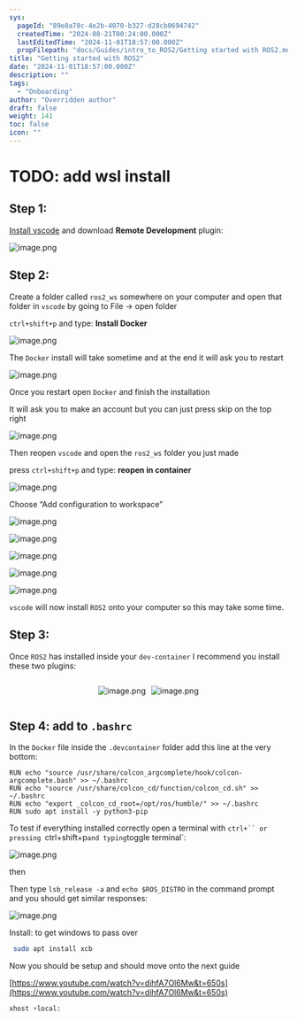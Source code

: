 ```yaml
---
sys:
  pageId: "89e0a78c-4e2b-4070-b327-d28cb0694742"
  createdTime: "2024-08-21T00:24:00.000Z"
  lastEditedTime: "2024-11-01T18:57:00.000Z"
  propFilepath: "docs/Guides/intro_to_ROS2/Getting started with ROS2.md"
title: "Getting started with ROS2"
date: "2024-11-01T18:57:00.000Z"
description: ""
tags:
  - "Onboarding"
author: "Overridden author"
draft: false
weight: 141
toc: false
icon: ""
---
```


# TODO: add wsl install

## Step 1:

[Install vscode](https://code.visualstudio.com/download) and download **Remote Development** plugin:

![image.png](https://prod-files-secure.s3.us-west-2.amazonaws.com/d518164a-d88e-44d1-a4ee-3adb3bd8bce0/efb52993-1881-4a40-b95e-6f020334f022/image.png?X-Amz-Algorithm=AWS4-HMAC-SHA256&X-Amz-Content-Sha256=UNSIGNED-PAYLOAD&X-Amz-Credential=ASIAZI2LB466UP2UMDOJ%2F20250320%2Fus-west-2%2Fs3%2Faws4_request&X-Amz-Date=20250320T190348Z&X-Amz-Expires=3600&X-Amz-Security-Token=IQoJb3JpZ2luX2VjEDsaCXVzLXdlc3QtMiJHMEUCIGXQA753rTtoEEayQ0nM7QlzJsUGoNHPrRldTncKaJcxAiEAx3zybDUj8fgV1xBJ3fccFjVWa%2B8y9kOka6ETjBVdEH0qiAQIlP%2F%2F%2F%2F%2F%2F%2F%2F%2F%2FARAAGgw2Mzc0MjMxODM4MDUiDI9bUYzVTYPlUmxDKCrcA5EOjlA4%2BaPc6W9BGdiiBSDhx8WYus04goThn6n4gM8WQKdZjLhZoXChyeR8ToMZEFD12bWj39DYBJtWGIE%2FNDPwzQWv%2BssI%2BkNFuyFENmNmBD%2BrKMut5aH3ZLZn4feAWg644rM9ytNMhyh77ecfUVIJV4WIdCHZK9LmarOIFS2Sa7l%2FxEGOSSgQV3jyyfTIGGFklYg2ro%2BQJusLWBOH%2F7weQAHkz%2BPDGSvtEy5DpHn%2FGawQjV876yRc9JtmYhTjJBsEsfc5MIre%2BYXJztT006MHtQqY5fJYa5yKe2hzjwJcmxKWe5HwXJCVa9pET2farGs9pTvAUXhbSsmfLhevIYFYdnGXkUzR5vbvn%2Fmh5TdyTUq7CiEChMNPWPbDrLD3kFWXwJcCw1Jxq%2BWOOeFKDOWba40mV8TfEdvY0t3yPa7wG8yw8WVxswzzsj1h%2Bcu5qeVQUcQiHfKjIhtdSreRp6Rydu2autXSdUV1U4Tgey30S10%2BBfx9KIOlfD3YOfG3qE5BrDgtS0y4QBSAUasx7Wu1ibLMnpozMPP8ifz%2FZBtxfNIxNR0cMP1anERm8hu77mT%2F0TvoHZsjibCev%2BTD7bRBfTUy8%2F5RRm1jiv%2BHWJ8yfMCPxTqvqMM0raAKMP%2FE8b4GOqUBWdRzSBpeL%2BNgBLdQAS5UlIIml%2FFA1Pu7b2XDirwdgtEq26c7gubgYL8qD2xgovfbxSgepcOEaSc6NP9YOBhLCYsdHg8zxsUjCZ9BJM%2Fto3R3kemJbORx4dd%2FuDiwkg0fL9%2F3MGHUB03Pq8BUTBXYxBsTZk4moXQDsO5SNX5JEWZJ5S5Jb4EKQqhN0cDvIg3RSoRf0IFQi%2BOfCu8rOF55S%2FLHeeyr&X-Amz-Signature=fb66d79460b8b98c47f814324c571510d5be12a2de2210bcbd5d97ffcf0beeea&X-Amz-SignedHeaders=host&x-id=GetObject)

## Step 2:

Create a folder called `ros2_ws` somewhere on your computer and open that folder in `vscode` by going to File → open folder 

`ctrl+shift+p` and type: **Install Docker**

![image.png](https://prod-files-secure.s3.us-west-2.amazonaws.com/d518164a-d88e-44d1-a4ee-3adb3bd8bce0/2269dc0e-1cd5-47ff-bceb-c04ad9b2eab0/image.png?X-Amz-Algorithm=AWS4-HMAC-SHA256&X-Amz-Content-Sha256=UNSIGNED-PAYLOAD&X-Amz-Credential=ASIAZI2LB466UP2UMDOJ%2F20250320%2Fus-west-2%2Fs3%2Faws4_request&X-Amz-Date=20250320T190348Z&X-Amz-Expires=3600&X-Amz-Security-Token=IQoJb3JpZ2luX2VjEDsaCXVzLXdlc3QtMiJHMEUCIGXQA753rTtoEEayQ0nM7QlzJsUGoNHPrRldTncKaJcxAiEAx3zybDUj8fgV1xBJ3fccFjVWa%2B8y9kOka6ETjBVdEH0qiAQIlP%2F%2F%2F%2F%2F%2F%2F%2F%2F%2FARAAGgw2Mzc0MjMxODM4MDUiDI9bUYzVTYPlUmxDKCrcA5EOjlA4%2BaPc6W9BGdiiBSDhx8WYus04goThn6n4gM8WQKdZjLhZoXChyeR8ToMZEFD12bWj39DYBJtWGIE%2FNDPwzQWv%2BssI%2BkNFuyFENmNmBD%2BrKMut5aH3ZLZn4feAWg644rM9ytNMhyh77ecfUVIJV4WIdCHZK9LmarOIFS2Sa7l%2FxEGOSSgQV3jyyfTIGGFklYg2ro%2BQJusLWBOH%2F7weQAHkz%2BPDGSvtEy5DpHn%2FGawQjV876yRc9JtmYhTjJBsEsfc5MIre%2BYXJztT006MHtQqY5fJYa5yKe2hzjwJcmxKWe5HwXJCVa9pET2farGs9pTvAUXhbSsmfLhevIYFYdnGXkUzR5vbvn%2Fmh5TdyTUq7CiEChMNPWPbDrLD3kFWXwJcCw1Jxq%2BWOOeFKDOWba40mV8TfEdvY0t3yPa7wG8yw8WVxswzzsj1h%2Bcu5qeVQUcQiHfKjIhtdSreRp6Rydu2autXSdUV1U4Tgey30S10%2BBfx9KIOlfD3YOfG3qE5BrDgtS0y4QBSAUasx7Wu1ibLMnpozMPP8ifz%2FZBtxfNIxNR0cMP1anERm8hu77mT%2F0TvoHZsjibCev%2BTD7bRBfTUy8%2F5RRm1jiv%2BHWJ8yfMCPxTqvqMM0raAKMP%2FE8b4GOqUBWdRzSBpeL%2BNgBLdQAS5UlIIml%2FFA1Pu7b2XDirwdgtEq26c7gubgYL8qD2xgovfbxSgepcOEaSc6NP9YOBhLCYsdHg8zxsUjCZ9BJM%2Fto3R3kemJbORx4dd%2FuDiwkg0fL9%2F3MGHUB03Pq8BUTBXYxBsTZk4moXQDsO5SNX5JEWZJ5S5Jb4EKQqhN0cDvIg3RSoRf0IFQi%2BOfCu8rOF55S%2FLHeeyr&X-Amz-Signature=25be2d2c1814dff81be0483ce0e954885a1005f05896a61533b2ba03c06b9555&X-Amz-SignedHeaders=host&x-id=GetObject)

The `Docker` install will take sometime and at the end it will ask you to restart

![image.png](https://prod-files-secure.s3.us-west-2.amazonaws.com/d518164a-d88e-44d1-a4ee-3adb3bd8bce0/ed233f78-be33-4b1f-b89c-9c346c0e961e/image.png?X-Amz-Algorithm=AWS4-HMAC-SHA256&X-Amz-Content-Sha256=UNSIGNED-PAYLOAD&X-Amz-Credential=ASIAZI2LB466UP2UMDOJ%2F20250320%2Fus-west-2%2Fs3%2Faws4_request&X-Amz-Date=20250320T190348Z&X-Amz-Expires=3600&X-Amz-Security-Token=IQoJb3JpZ2luX2VjEDsaCXVzLXdlc3QtMiJHMEUCIGXQA753rTtoEEayQ0nM7QlzJsUGoNHPrRldTncKaJcxAiEAx3zybDUj8fgV1xBJ3fccFjVWa%2B8y9kOka6ETjBVdEH0qiAQIlP%2F%2F%2F%2F%2F%2F%2F%2F%2F%2FARAAGgw2Mzc0MjMxODM4MDUiDI9bUYzVTYPlUmxDKCrcA5EOjlA4%2BaPc6W9BGdiiBSDhx8WYus04goThn6n4gM8WQKdZjLhZoXChyeR8ToMZEFD12bWj39DYBJtWGIE%2FNDPwzQWv%2BssI%2BkNFuyFENmNmBD%2BrKMut5aH3ZLZn4feAWg644rM9ytNMhyh77ecfUVIJV4WIdCHZK9LmarOIFS2Sa7l%2FxEGOSSgQV3jyyfTIGGFklYg2ro%2BQJusLWBOH%2F7weQAHkz%2BPDGSvtEy5DpHn%2FGawQjV876yRc9JtmYhTjJBsEsfc5MIre%2BYXJztT006MHtQqY5fJYa5yKe2hzjwJcmxKWe5HwXJCVa9pET2farGs9pTvAUXhbSsmfLhevIYFYdnGXkUzR5vbvn%2Fmh5TdyTUq7CiEChMNPWPbDrLD3kFWXwJcCw1Jxq%2BWOOeFKDOWba40mV8TfEdvY0t3yPa7wG8yw8WVxswzzsj1h%2Bcu5qeVQUcQiHfKjIhtdSreRp6Rydu2autXSdUV1U4Tgey30S10%2BBfx9KIOlfD3YOfG3qE5BrDgtS0y4QBSAUasx7Wu1ibLMnpozMPP8ifz%2FZBtxfNIxNR0cMP1anERm8hu77mT%2F0TvoHZsjibCev%2BTD7bRBfTUy8%2F5RRm1jiv%2BHWJ8yfMCPxTqvqMM0raAKMP%2FE8b4GOqUBWdRzSBpeL%2BNgBLdQAS5UlIIml%2FFA1Pu7b2XDirwdgtEq26c7gubgYL8qD2xgovfbxSgepcOEaSc6NP9YOBhLCYsdHg8zxsUjCZ9BJM%2Fto3R3kemJbORx4dd%2FuDiwkg0fL9%2F3MGHUB03Pq8BUTBXYxBsTZk4moXQDsO5SNX5JEWZJ5S5Jb4EKQqhN0cDvIg3RSoRf0IFQi%2BOfCu8rOF55S%2FLHeeyr&X-Amz-Signature=7b4ea4fd8d4f4385ff67f21bbd3d587591faa5958e0def2f9db1ba2fb60278a6&X-Amz-SignedHeaders=host&x-id=GetObject)

Once you restart open `Docker` and finish the installation

It will ask you to make an account but you can just press skip on the top right

![image.png](https://prod-files-secure.s3.us-west-2.amazonaws.com/d518164a-d88e-44d1-a4ee-3adb3bd8bce0/21010ad9-1659-4fd9-9f59-9932a09b2a3d/image.png?X-Amz-Algorithm=AWS4-HMAC-SHA256&X-Amz-Content-Sha256=UNSIGNED-PAYLOAD&X-Amz-Credential=ASIAZI2LB466UP2UMDOJ%2F20250320%2Fus-west-2%2Fs3%2Faws4_request&X-Amz-Date=20250320T190348Z&X-Amz-Expires=3600&X-Amz-Security-Token=IQoJb3JpZ2luX2VjEDsaCXVzLXdlc3QtMiJHMEUCIGXQA753rTtoEEayQ0nM7QlzJsUGoNHPrRldTncKaJcxAiEAx3zybDUj8fgV1xBJ3fccFjVWa%2B8y9kOka6ETjBVdEH0qiAQIlP%2F%2F%2F%2F%2F%2F%2F%2F%2F%2FARAAGgw2Mzc0MjMxODM4MDUiDI9bUYzVTYPlUmxDKCrcA5EOjlA4%2BaPc6W9BGdiiBSDhx8WYus04goThn6n4gM8WQKdZjLhZoXChyeR8ToMZEFD12bWj39DYBJtWGIE%2FNDPwzQWv%2BssI%2BkNFuyFENmNmBD%2BrKMut5aH3ZLZn4feAWg644rM9ytNMhyh77ecfUVIJV4WIdCHZK9LmarOIFS2Sa7l%2FxEGOSSgQV3jyyfTIGGFklYg2ro%2BQJusLWBOH%2F7weQAHkz%2BPDGSvtEy5DpHn%2FGawQjV876yRc9JtmYhTjJBsEsfc5MIre%2BYXJztT006MHtQqY5fJYa5yKe2hzjwJcmxKWe5HwXJCVa9pET2farGs9pTvAUXhbSsmfLhevIYFYdnGXkUzR5vbvn%2Fmh5TdyTUq7CiEChMNPWPbDrLD3kFWXwJcCw1Jxq%2BWOOeFKDOWba40mV8TfEdvY0t3yPa7wG8yw8WVxswzzsj1h%2Bcu5qeVQUcQiHfKjIhtdSreRp6Rydu2autXSdUV1U4Tgey30S10%2BBfx9KIOlfD3YOfG3qE5BrDgtS0y4QBSAUasx7Wu1ibLMnpozMPP8ifz%2FZBtxfNIxNR0cMP1anERm8hu77mT%2F0TvoHZsjibCev%2BTD7bRBfTUy8%2F5RRm1jiv%2BHWJ8yfMCPxTqvqMM0raAKMP%2FE8b4GOqUBWdRzSBpeL%2BNgBLdQAS5UlIIml%2FFA1Pu7b2XDirwdgtEq26c7gubgYL8qD2xgovfbxSgepcOEaSc6NP9YOBhLCYsdHg8zxsUjCZ9BJM%2Fto3R3kemJbORx4dd%2FuDiwkg0fL9%2F3MGHUB03Pq8BUTBXYxBsTZk4moXQDsO5SNX5JEWZJ5S5Jb4EKQqhN0cDvIg3RSoRf0IFQi%2BOfCu8rOF55S%2FLHeeyr&X-Amz-Signature=a9717375a6d4af4e1a377e62192a6cef584853bc5d2a49b045758470870cf8de&X-Amz-SignedHeaders=host&x-id=GetObject)

Then reopen `vscode` and open the `ros2_ws` folder you just made

press `ctrl+shift+p` and type: **reopen in container**

![image.png](https://prod-files-secure.s3.us-west-2.amazonaws.com/d518164a-d88e-44d1-a4ee-3adb3bd8bce0/4e93b8c2-41ad-488c-8095-c74205196118/image.png?X-Amz-Algorithm=AWS4-HMAC-SHA256&X-Amz-Content-Sha256=UNSIGNED-PAYLOAD&X-Amz-Credential=ASIAZI2LB466UP2UMDOJ%2F20250320%2Fus-west-2%2Fs3%2Faws4_request&X-Amz-Date=20250320T190348Z&X-Amz-Expires=3600&X-Amz-Security-Token=IQoJb3JpZ2luX2VjEDsaCXVzLXdlc3QtMiJHMEUCIGXQA753rTtoEEayQ0nM7QlzJsUGoNHPrRldTncKaJcxAiEAx3zybDUj8fgV1xBJ3fccFjVWa%2B8y9kOka6ETjBVdEH0qiAQIlP%2F%2F%2F%2F%2F%2F%2F%2F%2F%2FARAAGgw2Mzc0MjMxODM4MDUiDI9bUYzVTYPlUmxDKCrcA5EOjlA4%2BaPc6W9BGdiiBSDhx8WYus04goThn6n4gM8WQKdZjLhZoXChyeR8ToMZEFD12bWj39DYBJtWGIE%2FNDPwzQWv%2BssI%2BkNFuyFENmNmBD%2BrKMut5aH3ZLZn4feAWg644rM9ytNMhyh77ecfUVIJV4WIdCHZK9LmarOIFS2Sa7l%2FxEGOSSgQV3jyyfTIGGFklYg2ro%2BQJusLWBOH%2F7weQAHkz%2BPDGSvtEy5DpHn%2FGawQjV876yRc9JtmYhTjJBsEsfc5MIre%2BYXJztT006MHtQqY5fJYa5yKe2hzjwJcmxKWe5HwXJCVa9pET2farGs9pTvAUXhbSsmfLhevIYFYdnGXkUzR5vbvn%2Fmh5TdyTUq7CiEChMNPWPbDrLD3kFWXwJcCw1Jxq%2BWOOeFKDOWba40mV8TfEdvY0t3yPa7wG8yw8WVxswzzsj1h%2Bcu5qeVQUcQiHfKjIhtdSreRp6Rydu2autXSdUV1U4Tgey30S10%2BBfx9KIOlfD3YOfG3qE5BrDgtS0y4QBSAUasx7Wu1ibLMnpozMPP8ifz%2FZBtxfNIxNR0cMP1anERm8hu77mT%2F0TvoHZsjibCev%2BTD7bRBfTUy8%2F5RRm1jiv%2BHWJ8yfMCPxTqvqMM0raAKMP%2FE8b4GOqUBWdRzSBpeL%2BNgBLdQAS5UlIIml%2FFA1Pu7b2XDirwdgtEq26c7gubgYL8qD2xgovfbxSgepcOEaSc6NP9YOBhLCYsdHg8zxsUjCZ9BJM%2Fto3R3kemJbORx4dd%2FuDiwkg0fL9%2F3MGHUB03Pq8BUTBXYxBsTZk4moXQDsO5SNX5JEWZJ5S5Jb4EKQqhN0cDvIg3RSoRf0IFQi%2BOfCu8rOF55S%2FLHeeyr&X-Amz-Signature=6996b6dfcb7b7df510acb4c6be918285341cca56484bd3914ef0bd6812683cd1&X-Amz-SignedHeaders=host&x-id=GetObject)

Choose “Add configuration to workspace”

![image.png](https://prod-files-secure.s3.us-west-2.amazonaws.com/d518164a-d88e-44d1-a4ee-3adb3bd8bce0/9560b282-5060-4989-ba37-97e7b2c22476/image.png?X-Amz-Algorithm=AWS4-HMAC-SHA256&X-Amz-Content-Sha256=UNSIGNED-PAYLOAD&X-Amz-Credential=ASIAZI2LB466UP2UMDOJ%2F20250320%2Fus-west-2%2Fs3%2Faws4_request&X-Amz-Date=20250320T190348Z&X-Amz-Expires=3600&X-Amz-Security-Token=IQoJb3JpZ2luX2VjEDsaCXVzLXdlc3QtMiJHMEUCIGXQA753rTtoEEayQ0nM7QlzJsUGoNHPrRldTncKaJcxAiEAx3zybDUj8fgV1xBJ3fccFjVWa%2B8y9kOka6ETjBVdEH0qiAQIlP%2F%2F%2F%2F%2F%2F%2F%2F%2F%2FARAAGgw2Mzc0MjMxODM4MDUiDI9bUYzVTYPlUmxDKCrcA5EOjlA4%2BaPc6W9BGdiiBSDhx8WYus04goThn6n4gM8WQKdZjLhZoXChyeR8ToMZEFD12bWj39DYBJtWGIE%2FNDPwzQWv%2BssI%2BkNFuyFENmNmBD%2BrKMut5aH3ZLZn4feAWg644rM9ytNMhyh77ecfUVIJV4WIdCHZK9LmarOIFS2Sa7l%2FxEGOSSgQV3jyyfTIGGFklYg2ro%2BQJusLWBOH%2F7weQAHkz%2BPDGSvtEy5DpHn%2FGawQjV876yRc9JtmYhTjJBsEsfc5MIre%2BYXJztT006MHtQqY5fJYa5yKe2hzjwJcmxKWe5HwXJCVa9pET2farGs9pTvAUXhbSsmfLhevIYFYdnGXkUzR5vbvn%2Fmh5TdyTUq7CiEChMNPWPbDrLD3kFWXwJcCw1Jxq%2BWOOeFKDOWba40mV8TfEdvY0t3yPa7wG8yw8WVxswzzsj1h%2Bcu5qeVQUcQiHfKjIhtdSreRp6Rydu2autXSdUV1U4Tgey30S10%2BBfx9KIOlfD3YOfG3qE5BrDgtS0y4QBSAUasx7Wu1ibLMnpozMPP8ifz%2FZBtxfNIxNR0cMP1anERm8hu77mT%2F0TvoHZsjibCev%2BTD7bRBfTUy8%2F5RRm1jiv%2BHWJ8yfMCPxTqvqMM0raAKMP%2FE8b4GOqUBWdRzSBpeL%2BNgBLdQAS5UlIIml%2FFA1Pu7b2XDirwdgtEq26c7gubgYL8qD2xgovfbxSgepcOEaSc6NP9YOBhLCYsdHg8zxsUjCZ9BJM%2Fto3R3kemJbORx4dd%2FuDiwkg0fL9%2F3MGHUB03Pq8BUTBXYxBsTZk4moXQDsO5SNX5JEWZJ5S5Jb4EKQqhN0cDvIg3RSoRf0IFQi%2BOfCu8rOF55S%2FLHeeyr&X-Amz-Signature=637ca70db7e649515dabd7813fa01c2437501df2dd9fc47339886fc2d2d70879&X-Amz-SignedHeaders=host&x-id=GetObject)

![image.png](https://prod-files-secure.s3.us-west-2.amazonaws.com/d518164a-d88e-44d1-a4ee-3adb3bd8bce0/2ee63f81-886b-48e8-a553-dc6e5eac99e4/image.png?X-Amz-Algorithm=AWS4-HMAC-SHA256&X-Amz-Content-Sha256=UNSIGNED-PAYLOAD&X-Amz-Credential=ASIAZI2LB466UP2UMDOJ%2F20250320%2Fus-west-2%2Fs3%2Faws4_request&X-Amz-Date=20250320T190348Z&X-Amz-Expires=3600&X-Amz-Security-Token=IQoJb3JpZ2luX2VjEDsaCXVzLXdlc3QtMiJHMEUCIGXQA753rTtoEEayQ0nM7QlzJsUGoNHPrRldTncKaJcxAiEAx3zybDUj8fgV1xBJ3fccFjVWa%2B8y9kOka6ETjBVdEH0qiAQIlP%2F%2F%2F%2F%2F%2F%2F%2F%2F%2FARAAGgw2Mzc0MjMxODM4MDUiDI9bUYzVTYPlUmxDKCrcA5EOjlA4%2BaPc6W9BGdiiBSDhx8WYus04goThn6n4gM8WQKdZjLhZoXChyeR8ToMZEFD12bWj39DYBJtWGIE%2FNDPwzQWv%2BssI%2BkNFuyFENmNmBD%2BrKMut5aH3ZLZn4feAWg644rM9ytNMhyh77ecfUVIJV4WIdCHZK9LmarOIFS2Sa7l%2FxEGOSSgQV3jyyfTIGGFklYg2ro%2BQJusLWBOH%2F7weQAHkz%2BPDGSvtEy5DpHn%2FGawQjV876yRc9JtmYhTjJBsEsfc5MIre%2BYXJztT006MHtQqY5fJYa5yKe2hzjwJcmxKWe5HwXJCVa9pET2farGs9pTvAUXhbSsmfLhevIYFYdnGXkUzR5vbvn%2Fmh5TdyTUq7CiEChMNPWPbDrLD3kFWXwJcCw1Jxq%2BWOOeFKDOWba40mV8TfEdvY0t3yPa7wG8yw8WVxswzzsj1h%2Bcu5qeVQUcQiHfKjIhtdSreRp6Rydu2autXSdUV1U4Tgey30S10%2BBfx9KIOlfD3YOfG3qE5BrDgtS0y4QBSAUasx7Wu1ibLMnpozMPP8ifz%2FZBtxfNIxNR0cMP1anERm8hu77mT%2F0TvoHZsjibCev%2BTD7bRBfTUy8%2F5RRm1jiv%2BHWJ8yfMCPxTqvqMM0raAKMP%2FE8b4GOqUBWdRzSBpeL%2BNgBLdQAS5UlIIml%2FFA1Pu7b2XDirwdgtEq26c7gubgYL8qD2xgovfbxSgepcOEaSc6NP9YOBhLCYsdHg8zxsUjCZ9BJM%2Fto3R3kemJbORx4dd%2FuDiwkg0fL9%2F3MGHUB03Pq8BUTBXYxBsTZk4moXQDsO5SNX5JEWZJ5S5Jb4EKQqhN0cDvIg3RSoRf0IFQi%2BOfCu8rOF55S%2FLHeeyr&X-Amz-Signature=04ab3f1ab4e497cfdb45ab5aad3b77e8e53c1d7c944ec4e74e1c1242a6cc2572&X-Amz-SignedHeaders=host&x-id=GetObject)

![image.png](https://prod-files-secure.s3.us-west-2.amazonaws.com/d518164a-d88e-44d1-a4ee-3adb3bd8bce0/ae1580b2-b048-407e-aed9-b584224a7a04/image.png?X-Amz-Algorithm=AWS4-HMAC-SHA256&X-Amz-Content-Sha256=UNSIGNED-PAYLOAD&X-Amz-Credential=ASIAZI2LB466UP2UMDOJ%2F20250320%2Fus-west-2%2Fs3%2Faws4_request&X-Amz-Date=20250320T190348Z&X-Amz-Expires=3600&X-Amz-Security-Token=IQoJb3JpZ2luX2VjEDsaCXVzLXdlc3QtMiJHMEUCIGXQA753rTtoEEayQ0nM7QlzJsUGoNHPrRldTncKaJcxAiEAx3zybDUj8fgV1xBJ3fccFjVWa%2B8y9kOka6ETjBVdEH0qiAQIlP%2F%2F%2F%2F%2F%2F%2F%2F%2F%2FARAAGgw2Mzc0MjMxODM4MDUiDI9bUYzVTYPlUmxDKCrcA5EOjlA4%2BaPc6W9BGdiiBSDhx8WYus04goThn6n4gM8WQKdZjLhZoXChyeR8ToMZEFD12bWj39DYBJtWGIE%2FNDPwzQWv%2BssI%2BkNFuyFENmNmBD%2BrKMut5aH3ZLZn4feAWg644rM9ytNMhyh77ecfUVIJV4WIdCHZK9LmarOIFS2Sa7l%2FxEGOSSgQV3jyyfTIGGFklYg2ro%2BQJusLWBOH%2F7weQAHkz%2BPDGSvtEy5DpHn%2FGawQjV876yRc9JtmYhTjJBsEsfc5MIre%2BYXJztT006MHtQqY5fJYa5yKe2hzjwJcmxKWe5HwXJCVa9pET2farGs9pTvAUXhbSsmfLhevIYFYdnGXkUzR5vbvn%2Fmh5TdyTUq7CiEChMNPWPbDrLD3kFWXwJcCw1Jxq%2BWOOeFKDOWba40mV8TfEdvY0t3yPa7wG8yw8WVxswzzsj1h%2Bcu5qeVQUcQiHfKjIhtdSreRp6Rydu2autXSdUV1U4Tgey30S10%2BBfx9KIOlfD3YOfG3qE5BrDgtS0y4QBSAUasx7Wu1ibLMnpozMPP8ifz%2FZBtxfNIxNR0cMP1anERm8hu77mT%2F0TvoHZsjibCev%2BTD7bRBfTUy8%2F5RRm1jiv%2BHWJ8yfMCPxTqvqMM0raAKMP%2FE8b4GOqUBWdRzSBpeL%2BNgBLdQAS5UlIIml%2FFA1Pu7b2XDirwdgtEq26c7gubgYL8qD2xgovfbxSgepcOEaSc6NP9YOBhLCYsdHg8zxsUjCZ9BJM%2Fto3R3kemJbORx4dd%2FuDiwkg0fL9%2F3MGHUB03Pq8BUTBXYxBsTZk4moXQDsO5SNX5JEWZJ5S5Jb4EKQqhN0cDvIg3RSoRf0IFQi%2BOfCu8rOF55S%2FLHeeyr&X-Amz-Signature=0888ad0eec863e05316e00a210f282f2118765957b4a835555a9d204cc3e782f&X-Amz-SignedHeaders=host&x-id=GetObject)

![image.png](https://prod-files-secure.s3.us-west-2.amazonaws.com/d518164a-d88e-44d1-a4ee-3adb3bd8bce0/53255b28-f75e-430f-b9e3-c0ac8577e42b/image.png?X-Amz-Algorithm=AWS4-HMAC-SHA256&X-Amz-Content-Sha256=UNSIGNED-PAYLOAD&X-Amz-Credential=ASIAZI2LB466UP2UMDOJ%2F20250320%2Fus-west-2%2Fs3%2Faws4_request&X-Amz-Date=20250320T190348Z&X-Amz-Expires=3600&X-Amz-Security-Token=IQoJb3JpZ2luX2VjEDsaCXVzLXdlc3QtMiJHMEUCIGXQA753rTtoEEayQ0nM7QlzJsUGoNHPrRldTncKaJcxAiEAx3zybDUj8fgV1xBJ3fccFjVWa%2B8y9kOka6ETjBVdEH0qiAQIlP%2F%2F%2F%2F%2F%2F%2F%2F%2F%2FARAAGgw2Mzc0MjMxODM4MDUiDI9bUYzVTYPlUmxDKCrcA5EOjlA4%2BaPc6W9BGdiiBSDhx8WYus04goThn6n4gM8WQKdZjLhZoXChyeR8ToMZEFD12bWj39DYBJtWGIE%2FNDPwzQWv%2BssI%2BkNFuyFENmNmBD%2BrKMut5aH3ZLZn4feAWg644rM9ytNMhyh77ecfUVIJV4WIdCHZK9LmarOIFS2Sa7l%2FxEGOSSgQV3jyyfTIGGFklYg2ro%2BQJusLWBOH%2F7weQAHkz%2BPDGSvtEy5DpHn%2FGawQjV876yRc9JtmYhTjJBsEsfc5MIre%2BYXJztT006MHtQqY5fJYa5yKe2hzjwJcmxKWe5HwXJCVa9pET2farGs9pTvAUXhbSsmfLhevIYFYdnGXkUzR5vbvn%2Fmh5TdyTUq7CiEChMNPWPbDrLD3kFWXwJcCw1Jxq%2BWOOeFKDOWba40mV8TfEdvY0t3yPa7wG8yw8WVxswzzsj1h%2Bcu5qeVQUcQiHfKjIhtdSreRp6Rydu2autXSdUV1U4Tgey30S10%2BBfx9KIOlfD3YOfG3qE5BrDgtS0y4QBSAUasx7Wu1ibLMnpozMPP8ifz%2FZBtxfNIxNR0cMP1anERm8hu77mT%2F0TvoHZsjibCev%2BTD7bRBfTUy8%2F5RRm1jiv%2BHWJ8yfMCPxTqvqMM0raAKMP%2FE8b4GOqUBWdRzSBpeL%2BNgBLdQAS5UlIIml%2FFA1Pu7b2XDirwdgtEq26c7gubgYL8qD2xgovfbxSgepcOEaSc6NP9YOBhLCYsdHg8zxsUjCZ9BJM%2Fto3R3kemJbORx4dd%2FuDiwkg0fL9%2F3MGHUB03Pq8BUTBXYxBsTZk4moXQDsO5SNX5JEWZJ5S5Jb4EKQqhN0cDvIg3RSoRf0IFQi%2BOfCu8rOF55S%2FLHeeyr&X-Amz-Signature=da8742a8dbbfba4ae1d5118928e232eb8ade81797ba980e5eb4ce445bbf710b2&X-Amz-SignedHeaders=host&x-id=GetObject)

![image.png](https://prod-files-secure.s3.us-west-2.amazonaws.com/d518164a-d88e-44d1-a4ee-3adb3bd8bce0/7c562767-5af9-4ffb-97d1-327bcdf4ee00/image.png?X-Amz-Algorithm=AWS4-HMAC-SHA256&X-Amz-Content-Sha256=UNSIGNED-PAYLOAD&X-Amz-Credential=ASIAZI2LB466UP2UMDOJ%2F20250320%2Fus-west-2%2Fs3%2Faws4_request&X-Amz-Date=20250320T190348Z&X-Amz-Expires=3600&X-Amz-Security-Token=IQoJb3JpZ2luX2VjEDsaCXVzLXdlc3QtMiJHMEUCIGXQA753rTtoEEayQ0nM7QlzJsUGoNHPrRldTncKaJcxAiEAx3zybDUj8fgV1xBJ3fccFjVWa%2B8y9kOka6ETjBVdEH0qiAQIlP%2F%2F%2F%2F%2F%2F%2F%2F%2F%2FARAAGgw2Mzc0MjMxODM4MDUiDI9bUYzVTYPlUmxDKCrcA5EOjlA4%2BaPc6W9BGdiiBSDhx8WYus04goThn6n4gM8WQKdZjLhZoXChyeR8ToMZEFD12bWj39DYBJtWGIE%2FNDPwzQWv%2BssI%2BkNFuyFENmNmBD%2BrKMut5aH3ZLZn4feAWg644rM9ytNMhyh77ecfUVIJV4WIdCHZK9LmarOIFS2Sa7l%2FxEGOSSgQV3jyyfTIGGFklYg2ro%2BQJusLWBOH%2F7weQAHkz%2BPDGSvtEy5DpHn%2FGawQjV876yRc9JtmYhTjJBsEsfc5MIre%2BYXJztT006MHtQqY5fJYa5yKe2hzjwJcmxKWe5HwXJCVa9pET2farGs9pTvAUXhbSsmfLhevIYFYdnGXkUzR5vbvn%2Fmh5TdyTUq7CiEChMNPWPbDrLD3kFWXwJcCw1Jxq%2BWOOeFKDOWba40mV8TfEdvY0t3yPa7wG8yw8WVxswzzsj1h%2Bcu5qeVQUcQiHfKjIhtdSreRp6Rydu2autXSdUV1U4Tgey30S10%2BBfx9KIOlfD3YOfG3qE5BrDgtS0y4QBSAUasx7Wu1ibLMnpozMPP8ifz%2FZBtxfNIxNR0cMP1anERm8hu77mT%2F0TvoHZsjibCev%2BTD7bRBfTUy8%2F5RRm1jiv%2BHWJ8yfMCPxTqvqMM0raAKMP%2FE8b4GOqUBWdRzSBpeL%2BNgBLdQAS5UlIIml%2FFA1Pu7b2XDirwdgtEq26c7gubgYL8qD2xgovfbxSgepcOEaSc6NP9YOBhLCYsdHg8zxsUjCZ9BJM%2Fto3R3kemJbORx4dd%2FuDiwkg0fL9%2F3MGHUB03Pq8BUTBXYxBsTZk4moXQDsO5SNX5JEWZJ5S5Jb4EKQqhN0cDvIg3RSoRf0IFQi%2BOfCu8rOF55S%2FLHeeyr&X-Amz-Signature=7f924185b2a6d034c44645bf11cc5a9807fbf82f67c744c65feaf7a2be0b670f&X-Amz-SignedHeaders=host&x-id=GetObject)

`vscode` will now install `ROS2` onto your computer so this may take some time.

## Step 3:

Once `ROS2` has installed inside your `dev-container` I recommend you install these two plugins:

<div style="display: flex;flex-direction: row; column-gap:10px; max-width: 630px;justify-content: center;">
<div>

![image.png](https://prod-files-secure.s3.us-west-2.amazonaws.com/d518164a-d88e-44d1-a4ee-3adb3bd8bce0/3fc3d550-5a54-4ba1-ba6b-faa01cdb7369/image.png?X-Amz-Algorithm=AWS4-HMAC-SHA256&X-Amz-Content-Sha256=UNSIGNED-PAYLOAD&X-Amz-Credential=ASIAZI2LB4663VTX4H4H%2F20250320%2Fus-west-2%2Fs3%2Faws4_request&X-Amz-Date=20250320T190350Z&X-Amz-Expires=3600&X-Amz-Security-Token=IQoJb3JpZ2luX2VjEDsaCXVzLXdlc3QtMiJHMEUCIQDsTEi4tU%2FxTvLry62lx3Tk286H3k0J%2F9kKGuxjOyhM1wIgWgWuHxmFzCU6%2Fs19p9PGnaeYCsyBuJL4cC8zvL68fkoqiAQIlP%2F%2F%2F%2F%2F%2F%2F%2F%2F%2FARAAGgw2Mzc0MjMxODM4MDUiDG%2BMZizmHtS62dqsuCrcA2k86ZLxqRfXomPe5l9JUWgoNx7QPuBbwo8kQlVSR6PjmuspwwiVkPOFbZdVVbLBIm89Ni91B%2FvHk6Kc9mPedWQTXKJ0yp4ZZL3jaNAO%2B%2FN7vOhaCjzOQBDD6TZ7FVFQPeUgoVWKlxS3YKzLPHFePyzT2B4fd9bKRZUc%2BzgZXEYm0irJjDKgeILj2DVl6GDwliHIblxaJdIKoVgfMTLQFmzfo3NmZPE7dEnH5NZokygwxkdOlUSbljBi%2B8Z87svI5q7BVgDJiWmHDwZGSgb9b%2BOE8PnBald5LngwmaODPaVcAfv%2FyLWZIa3fwMTXKlTsfNKuuoaCSQz4rdidIfvvjQbgcAJY7nhGxTGOt3%2FzEXSXg2qnvbOJX2vGpIoI0tA6%2Bc9nqu3oD0qRyCf6ddHplWvx6qR3R%2FKIWiHkbXvHQQ7RrfnNzAg%2FD7wtrKsJVINpx9GlEfkrNjKnTG8esX9Ys1osxrCQjrgBWYFzFQBW%2F0vIEgdPPA5%2BgTCRi7UD%2Fc5BkuIawHkvcj63BZ3djKGZcTuIFZFaqkZnGXskoM4h3wY42uyeetffwdvzgbbaYz%2F2j7WdtIeScEbdx429dTzYcCFgZnVtjWGvpzn9FCRA264qsQmhegYdJJuDg2KwMOrE8b4GOqUBSjQ7A2gnKbckVblgGViNm3fAXuUhh3I5l5YZwjEeQcsAWH%2BUw6OgXVOt6Q%2FWzuo5EDkvlTiqfRpvfEhKHbTWQVhqh%2FGaZT7mTbBENaZ1dWetUuAt6YT9bViIoy34t7VQJKKdpbWq19%2Fzsg6HBg69wCGte020nDQEn%2F8pRUckmcKE3LJfStoDQDLa8y46UMV3zEoiunVh%2B0gv4daKidWCEg0B%2FD21&X-Amz-Signature=032c5fafd1f920fca1fa15dbc41fd3f1c6af7ce0555450e922dc6cdcd71466ae&X-Amz-SignedHeaders=host&x-id=GetObject)

</div>
<div>

![image.png](https://prod-files-secure.s3.us-west-2.amazonaws.com/d518164a-d88e-44d1-a4ee-3adb3bd8bce0/d994cc66-13c2-4093-a5a3-f84cf4601a82/image.png?X-Amz-Algorithm=AWS4-HMAC-SHA256&X-Amz-Content-Sha256=UNSIGNED-PAYLOAD&X-Amz-Credential=ASIAZI2LB466WZ4DQ5WF%2F20250320%2Fus-west-2%2Fs3%2Faws4_request&X-Amz-Date=20250320T190351Z&X-Amz-Expires=3600&X-Amz-Security-Token=IQoJb3JpZ2luX2VjEDsaCXVzLXdlc3QtMiJHMEUCIG1iXkYaKTGNhrq%2BDPhxthwsVXnnYB5muNnBbSblNC9rAiEA3YGsI53%2FsqJfpuV5IiwzSpyTh5Wd5jfU4RuATQwEjRUqiAQIlP%2F%2F%2F%2F%2F%2F%2F%2F%2F%2FARAAGgw2Mzc0MjMxODM4MDUiDJysaq0yVLaU%2BVEhgyrcAzldxZogNgdI%2Fo6iZu8uOr6AJ1Du0YkcoTZtTaUFN0UdLwJc7ha%2B4SdoU4OMNfarmm%2Btig5%2F%2FdUu0BlaSGyCZiADtQRUh1po6XE2v0ORIUIqLQsobLKKf2hv70m%2BS1mu0qAjDtx%2BTFCB9hHG75qQVDzyFFEIOw0l1h0QfpiipQoaMwpZF%2B1g9%2BsZeV38lR7pAAie4o%2F0ANbRTVQ9P4fyG%2BxCKwCoNVlbHUMsDEjuKy6geXY8dEJ6WWy9zF81r%2BA7%2Fn7mbfupa6%2Fh0mKHMT%2FpSHD25JkwGj8U6uuMF%2FksIdlXgr78oYUK91x4HxREd2kjWQ8q7qJN9shdGtXfbTrb%2BAI5ZWDzqCMt33TDklLahMQPou8TqokT%2B0YP73JuhmcBUWXgA83Dn9u9rCYtPiVogDOPKBILrkGF1rvmIUYBnzIviElBX43lWPc9tg3kyB5bG%2FW%2FfCDqxFMGwMG0BfjA%2FTahH0riNj5uM1%2FZj3ZWWi59puA9UURRMiPl9QNN5fqB91jB3ghazWFU%2FmHjAzYwhJaQcvF2P8GCcN3LE0wETkaND5pINldh8fGovmrtPMbg8pb3zEyfsSK9ZM1oTYWX1wg0VOTJt1zaqTo3ACLNP1OR4cMvnL9Au7Vhe0g7MNjF8b4GOqUBgj97FN20hZFB%2FlSAbBxvfhdutzgcTppSBMSlUXhfJtX%2FBi6%2FThBU1jShMiigbznjax%2F2oEaDrlreiherxjjhwiLxGcz7%2FOCNlGKiePRkjE%2BZvmEg9NzEUQrvDevuo8ww1PLKdLwdB3F1%2BCyU9JJ%2BHuWkReCIiUuR61bc9COUpv1R9fg1BVCcu%2F%2Fe5cISAlSjWGXJQ4wgf4EgZqzhv7CJN%2BGa2IMr&X-Amz-Signature=18dd8e85dd5bcbe3e79e853682c94235f0233a8e4bed105455cb662d75f1a91f&X-Amz-SignedHeaders=host&x-id=GetObject)

</div>
</div>

## Step 4: add to `.bashrc`

In the `Docker` file inside the `.devcontainer` folder add this line at the very bottom: 

```docker
RUN echo "source /usr/share/colcon_argcomplete/hook/colcon-argcomplete.bash" >> ~/.bashrc
RUN echo "source /usr/share/colcon_cd/function/colcon_cd.sh" >> ~/.bashrc
RUN echo "export _colcon_cd_root=/opt/ros/humble/" >> ~/.bashrc
RUN sudo apt install -y python3-pip 
```

To test if everything installed correctly open a terminal with `ctrl+`` or pressing `ctrl+shift+p` and typing `toggle terminal`:

![image.png](https://prod-files-secure.s3.us-west-2.amazonaws.com/d518164a-d88e-44d1-a4ee-3adb3bd8bce0/6a4943d8-b04e-4c02-9a58-775f3384d1a5/image.png?X-Amz-Algorithm=AWS4-HMAC-SHA256&X-Amz-Content-Sha256=UNSIGNED-PAYLOAD&X-Amz-Credential=ASIAZI2LB466UP2UMDOJ%2F20250320%2Fus-west-2%2Fs3%2Faws4_request&X-Amz-Date=20250320T190348Z&X-Amz-Expires=3600&X-Amz-Security-Token=IQoJb3JpZ2luX2VjEDsaCXVzLXdlc3QtMiJHMEUCIGXQA753rTtoEEayQ0nM7QlzJsUGoNHPrRldTncKaJcxAiEAx3zybDUj8fgV1xBJ3fccFjVWa%2B8y9kOka6ETjBVdEH0qiAQIlP%2F%2F%2F%2F%2F%2F%2F%2F%2F%2FARAAGgw2Mzc0MjMxODM4MDUiDI9bUYzVTYPlUmxDKCrcA5EOjlA4%2BaPc6W9BGdiiBSDhx8WYus04goThn6n4gM8WQKdZjLhZoXChyeR8ToMZEFD12bWj39DYBJtWGIE%2FNDPwzQWv%2BssI%2BkNFuyFENmNmBD%2BrKMut5aH3ZLZn4feAWg644rM9ytNMhyh77ecfUVIJV4WIdCHZK9LmarOIFS2Sa7l%2FxEGOSSgQV3jyyfTIGGFklYg2ro%2BQJusLWBOH%2F7weQAHkz%2BPDGSvtEy5DpHn%2FGawQjV876yRc9JtmYhTjJBsEsfc5MIre%2BYXJztT006MHtQqY5fJYa5yKe2hzjwJcmxKWe5HwXJCVa9pET2farGs9pTvAUXhbSsmfLhevIYFYdnGXkUzR5vbvn%2Fmh5TdyTUq7CiEChMNPWPbDrLD3kFWXwJcCw1Jxq%2BWOOeFKDOWba40mV8TfEdvY0t3yPa7wG8yw8WVxswzzsj1h%2Bcu5qeVQUcQiHfKjIhtdSreRp6Rydu2autXSdUV1U4Tgey30S10%2BBfx9KIOlfD3YOfG3qE5BrDgtS0y4QBSAUasx7Wu1ibLMnpozMPP8ifz%2FZBtxfNIxNR0cMP1anERm8hu77mT%2F0TvoHZsjibCev%2BTD7bRBfTUy8%2F5RRm1jiv%2BHWJ8yfMCPxTqvqMM0raAKMP%2FE8b4GOqUBWdRzSBpeL%2BNgBLdQAS5UlIIml%2FFA1Pu7b2XDirwdgtEq26c7gubgYL8qD2xgovfbxSgepcOEaSc6NP9YOBhLCYsdHg8zxsUjCZ9BJM%2Fto3R3kemJbORx4dd%2FuDiwkg0fL9%2F3MGHUB03Pq8BUTBXYxBsTZk4moXQDsO5SNX5JEWZJ5S5Jb4EKQqhN0cDvIg3RSoRf0IFQi%2BOfCu8rOF55S%2FLHeeyr&X-Amz-Signature=2e0104aa20b499a5595afac2b3505812ddf38c3954c1941501afc7c24e9e228f&X-Amz-SignedHeaders=host&x-id=GetObject)

then 

Then type `lsb_release -a` and `echo $ROS_DISTRO` in the command prompt and you should get similar responses:

![image.png](https://prod-files-secure.s3.us-west-2.amazonaws.com/d518164a-d88e-44d1-a4ee-3adb3bd8bce0/3e635dec-a805-4e85-8b9e-d000e5b71a4e/image.png?X-Amz-Algorithm=AWS4-HMAC-SHA256&X-Amz-Content-Sha256=UNSIGNED-PAYLOAD&X-Amz-Credential=ASIAZI2LB466UP2UMDOJ%2F20250320%2Fus-west-2%2Fs3%2Faws4_request&X-Amz-Date=20250320T190348Z&X-Amz-Expires=3600&X-Amz-Security-Token=IQoJb3JpZ2luX2VjEDsaCXVzLXdlc3QtMiJHMEUCIGXQA753rTtoEEayQ0nM7QlzJsUGoNHPrRldTncKaJcxAiEAx3zybDUj8fgV1xBJ3fccFjVWa%2B8y9kOka6ETjBVdEH0qiAQIlP%2F%2F%2F%2F%2F%2F%2F%2F%2F%2FARAAGgw2Mzc0MjMxODM4MDUiDI9bUYzVTYPlUmxDKCrcA5EOjlA4%2BaPc6W9BGdiiBSDhx8WYus04goThn6n4gM8WQKdZjLhZoXChyeR8ToMZEFD12bWj39DYBJtWGIE%2FNDPwzQWv%2BssI%2BkNFuyFENmNmBD%2BrKMut5aH3ZLZn4feAWg644rM9ytNMhyh77ecfUVIJV4WIdCHZK9LmarOIFS2Sa7l%2FxEGOSSgQV3jyyfTIGGFklYg2ro%2BQJusLWBOH%2F7weQAHkz%2BPDGSvtEy5DpHn%2FGawQjV876yRc9JtmYhTjJBsEsfc5MIre%2BYXJztT006MHtQqY5fJYa5yKe2hzjwJcmxKWe5HwXJCVa9pET2farGs9pTvAUXhbSsmfLhevIYFYdnGXkUzR5vbvn%2Fmh5TdyTUq7CiEChMNPWPbDrLD3kFWXwJcCw1Jxq%2BWOOeFKDOWba40mV8TfEdvY0t3yPa7wG8yw8WVxswzzsj1h%2Bcu5qeVQUcQiHfKjIhtdSreRp6Rydu2autXSdUV1U4Tgey30S10%2BBfx9KIOlfD3YOfG3qE5BrDgtS0y4QBSAUasx7Wu1ibLMnpozMPP8ifz%2FZBtxfNIxNR0cMP1anERm8hu77mT%2F0TvoHZsjibCev%2BTD7bRBfTUy8%2F5RRm1jiv%2BHWJ8yfMCPxTqvqMM0raAKMP%2FE8b4GOqUBWdRzSBpeL%2BNgBLdQAS5UlIIml%2FFA1Pu7b2XDirwdgtEq26c7gubgYL8qD2xgovfbxSgepcOEaSc6NP9YOBhLCYsdHg8zxsUjCZ9BJM%2Fto3R3kemJbORx4dd%2FuDiwkg0fL9%2F3MGHUB03Pq8BUTBXYxBsTZk4moXQDsO5SNX5JEWZJ5S5Jb4EKQqhN0cDvIg3RSoRf0IFQi%2BOfCu8rOF55S%2FLHeeyr&X-Amz-Signature=67db6331aa47b909da40f4ab0cc6475f685dd3809fba361cc7008247a7540a24&X-Amz-SignedHeaders=host&x-id=GetObject)

Install:  to get windows to pass over

```bash
 sudo apt install xcb
```

Now you should be setup and should move onto the next guide 

[https://www.youtube.com/watch?v=dihfA7Ol6Mw&t=650s](https://www.youtube.com/watch?v=dihfA7Ol6Mw&t=650s)

```python
xhost +local:
```
